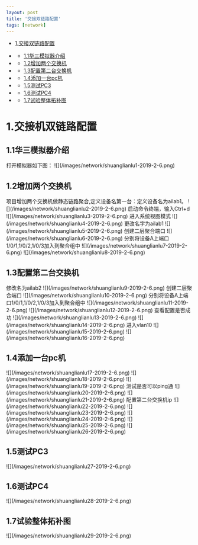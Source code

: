 ```yaml
---
layout: post
title: '交接双链路配置'
tags: [network]
---
```

* [1.交接双链路配置](#1)

* * [1.1华三模拟器介绍](#1.1)

* * [1.2增加两个交换机](#1.2)

* * [1.3配置第二台交换机](#1.3)

* * [1.4添加一台pc机](#1.4)

* * [1.5测试PC3](#1.5)

* * [1.6测试PC4](#1.6)

* * [1.7试验整体拓补图](#1.7)

<h1 id="1">1.交接机双链路配置</h1>

<h2 id="1.1">1.1华三模拟器介绍</h2>
打开模拟器如下图：
![](/images/network/shuanglianlu1-2019-2-6.png)
<h2 id="1.2">1.2增加两个交换机</h2>
项目增加两个交换机做静态链路聚合,定义设备名第一台：定义设备名为ailab1。
![](/images/network/shuanglianlu2-2019-2-6.png)
启动命令终端，输入Ctrl+d
![](/images/network/shuanglianlu3-2019-2-6.png)
进入系统视图模式
![](/images/network/shuanglianlu4-2019-2-6.png)
更改名字为ailab1
![](/images/network/shuanglianlu5-2019-2-6.png)
创建二层聚合端口
![](/images/network/shuanglianlu6-2019-2-6.png)
分别将设备A上端口1/0/1,1/0/2,1/0/3加入到聚合组中
![](/images/network/shuanglianlu7-2019-2-6.png)
![](/images/network/shuanglianlu8-2019-2-6.png)
<h2 id="1.3">1.3配置第二台交换机</h2>
修改名为ailab2
![](/images/network/shuanglianlu9-2019-2-6.png)
创建二层聚合端口
![](/images/network/shuanglianlu10-2019-2-6.png)
分别将设备A上端口1/0/1,1/0/2,1/0/3加入到聚合组中
![](/images/network/shuanglianlu11-2019-2-6.png)
![](/images/network/shuanglianlu12-2019-2-6.png)
查看配置是否成功
![](/images/network/shuanglianlu13-2019-2-6.png)
![](/images/network/shuanglianlu14-2019-2-6.png)
进入vlan10
![](/images/network/shuanglianlu15-2019-2-6.png)
![](/images/network/shuanglianlu16-2019-2-6.png)
<h2 id="1.4">1.4添加一台pc机</h2>
![](/images/network/shuanglianlu17-2019-2-6.png)
![](/images/network/shuanglianlu18-2019-2-6.png)
![](/images/network/shuanglianlu19-2019-2-6.png)
 测试是否可以ping通
![](/images/network/shuanglianlu20-2019-2-6.png)
![](/images/network/shuanglianlu21-2019-2-6.png)
配置第二台交换机ip
![](/images/network/shuanglianlu22-2019-2-6.png)
![](/images/network/shuanglianlu23-2019-2-6.png)
![](/images/network/shuanglianlu24-2019-2-6.png)
![](/images/network/shuanglianlu25-2019-2-6.png)
![](/images/network/shuanglianlu26-2019-2-6.png)
<h2 id="1.5">1.5测试PC3</h2>
![](/images/network/shuanglianlu27-2019-2-6.png)
<h2 id="1.6">1.6测试PC4</h2>
![](/images/network/shuanglianlu28-2019-2-6.png)
<h2 id="1.7">1.7试验整体拓补图</h2>
![](/images/network/shuanglianlu29-2019-2-6.png)
